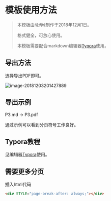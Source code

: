 # 模板使用方法

> 本模板由`胡炳城`制作于2018年12月1日。
>
> 格式健全，可放心使用。
>
> 本模板需要配合markdown编辑器[Typora](https://bingcheng1998.github.io/en/software/Typora-the-best-markdown-editor-in-the-world.html)使用。



## 导出方法

选择导出PDF即可。

![image-20181203201427889](https://ws1.sinaimg.cn/large/006tNbRwly1fxttixcpf4j30ym0u07d9.jpg)



## 导出示例

P3.md -> P3.pdf

通过示例可以看到分页符号工作良好。



## Typora教程

见编辑器[Typora](https://bingcheng1998.github.io/en/software/Typora-the-best-markdown-editor-in-the-world.html)使用。



## 需要更多分页

插入html代码

```html
<div STYLE="page-break-after: always;"></div>
```

